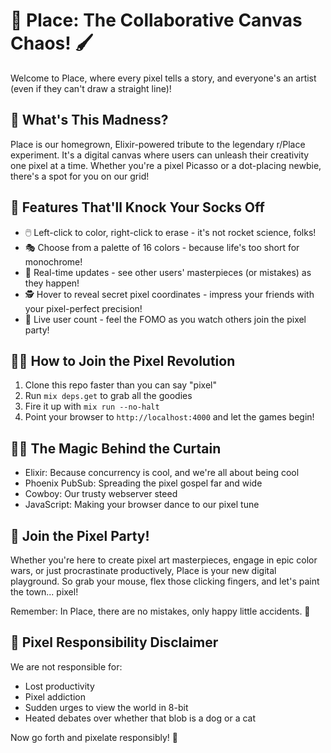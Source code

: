 # 🎨 Place: The Collaborative Canvas Chaos! 🖌️

Welcome to Place, where every pixel tells a story, and everyone's an artist (even if they can't draw a straight line)!

## 🚀 What's This Madness?

Place is our homegrown, Elixir-powered tribute to the legendary r/Place experiment. It's a digital canvas where users can unleash their creativity one pixel at a time. Whether you're a pixel Picasso or a dot-placing newbie, there's a spot for you on our grid!

## 🌈 Features That'll Knock Your Socks Off

- 🖱️ Left-click to color, right-click to erase - it's not rocket science, folks!
- 🎭 Choose from a palette of 16 colors - because life's too short for monochrome!
- 🔄 Real-time updates - see other users' masterpieces (or mistakes) as they happen!
- 🕵️ Hover to reveal secret pixel coordinates - impress your friends with your pixel-perfect precision!
- 👥 Live user count - feel the FOMO as you watch others join the pixel party!

## 🏃‍♂️ How to Join the Pixel Revolution

1. Clone this repo faster than you can say "pixel"
2. Run `mix deps.get` to grab all the goodies
3. Fire it up with `mix run --no-halt`
4. Point your browser to `http://localhost:4000` and let the games begin!

## 🧙‍♂️ The Magic Behind the Curtain

- Elixir: Because concurrency is cool, and we're all about being cool
- Phoenix PubSub: Spreading the pixel gospel far and wide
- Cowboy: Our trusty webserver steed
- JavaScript: Making your browser dance to our pixel tune

## 🎉 Join the Pixel Party!

Whether you're here to create pixel art masterpieces, engage in epic color wars, or just procrastinate productively, Place is your new digital playground. So grab your mouse, flex those clicking fingers, and let's paint the town... pixel!

Remember: In Place, there are no mistakes, only happy little accidents. 🌟

## 🚫 Pixel Responsibility Disclaimer

We are not responsible for:
- Lost productivity
- Pixel addiction
- Sudden urges to view the world in 8-bit
- Heated debates over whether that blob is a dog or a cat

Now go forth and pixelate responsibly! 🚀
